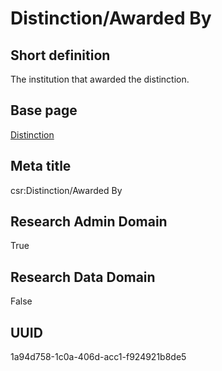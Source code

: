 # Distinction/Awarded By
## Short definition
The institution that awarded the distinction.
## Base page
[Distinction](https://github.com/EuroCRIS/CASRAI-Dictionairies/blob/main/Objects/Distinction.md)
## Meta title
csr:Distinction/Awarded By
## Research Admin Domain
True
## Research Data Domain
False
## UUID
1a94d758-1c0a-406d-acc1-f924921b8de5

